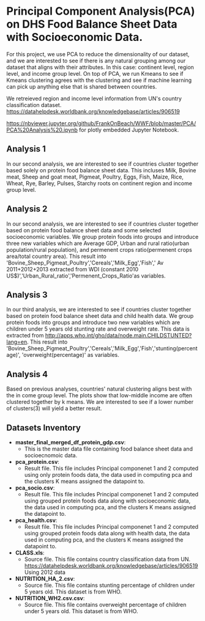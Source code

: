 # Principal Component Analysis(PCA) on DHS Food Balance Sheet Data with Socioeconomic Data.

For this project, we use PCA to reduce the dimensionality of our dataset, and we are interested to see if there is any natural grouping among our dataset that aligns with their attributes. In this case: continent level, region level, and income group level.  On top of PCA, we run Kmeans to see if Kmeans clustering agrees with the clustering and see if machine learning can pick up anything else that is shared between countries. 

We retreieved region and income level information from UN's country classification dataset. 
https://datahelpdesk.worldbank.org/knowledgebase/articles/906519

https://nbviewer.jupyter.org/github/FrankOnBeach/WWF/blob/master/PCA/PCA%20Analysis%20.ipynb for plotly embedded Jupyter Notebook. 

## Analysis 1

In our second analysis, we are interested to see if countries cluster together based solely on protein food balance sheet data. This incluses Milk, Bovine meat, Sheep and goat meat, Pigmeat, Poultry, Eggs, Fish, Maize, Rice, Wheat, Rye, Barley, Pulses, Starchy roots on continent region and income group level. 


## Analysis 2

In our second analysis, we are interested to see if countries cluster together based on protein food balance sheet data and some selected socioeconomic variables. We group protein foods into groups and introduce three new variables which are Average GDP, Urban and rural ratio(urban population/rural population), and permenent crops ratio(permenent crops area/total country area). This result into 'Bovine_Sheep_Pigmeat_Poultry','Cereals','Milk_Egg','Fish',' Av 2011+2012+2013 extracted from WDI (constant 2010 US$)','Urban_Rural_ratio','Permenent_Crops_Ratio'as variables.

## Analysis 3

In our third analysis, we are interested to see if countries cluster together based on protein food balance sheet data and child health data. We group protein foods into groups and introduce two new variables which are children under 5 years old stunting rate and overweight rate. This data is extracted from http://apps.who.int/gho/data/node.main.CHILDSTUNTED?lang=en.  This result into 'Bovine_Sheep_Pigmeat_Poultry','Cereals','Milk_Egg','Fish','stunting(percentage)', 'overweight(percentage)' as variables. 

## Analysis 4

Based on previous analyses, countries' natural clustering aligns best with the in come group level. The plots show that low-middle income are often clustered together by k means. We are interested to see if a lower number of clusters(3) will yield a better result. 


## Datasets Inventory
- **master_final_merged_df_protein_gdp.csv**:
  - This is the master data file containing food balance sheet data and socioecnomoic data. 
- **pca_protein.csv**:
  - Result file. This file includes Principal componenet 1 and 2 computed using only protein foods data, the data used in computing pca and the clusters K means assigned the datapoint to. 
- **pca_socio.csv**:
  - Result file. This file includes Principal componenet 1 and 2 computed using grouped protein foods data along with socioeconomic data, the data used in computing pca,  and the clusters K means assigned the datapoint to.
- **pca_health.csv**:
  - Result file. This file includes Principal componenet 1 and 2 computed using grouped protein foods data along with health data, the data used in computing pca,  and the clusters K means assigned the datapoint to.
- **CLASS.xls**:
  - Source file. This file contains country classification data from UN. https://datahelpdesk.worldbank.org/knowledgebase/articles/906519 Using 2012 data
- **NUTRITION_HA_2.csv**:
  - Source file. This file contains stunting percentage of children under 5 years old. This dataset is from WHO.  
- **NUTRITION_WH2.csv.csv**:
  - Source file. This file contains overweight percentage of children under 5 years old. This dataset is from WHO.  
  
